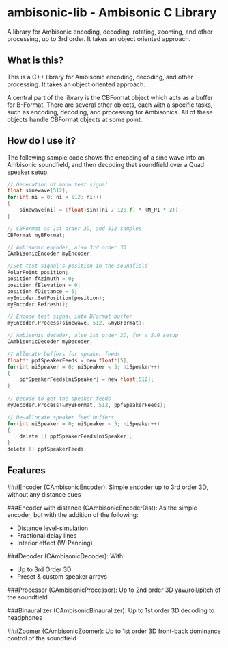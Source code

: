 ambisonic-lib - Ambisonic C Library
=============

A library for Ambisonic encoding, decoding, rotating, zooming, and other processing, up to 3rd order. It takes an object oriented approach.

## What is this?

This is a C++ library for Ambisonic encoding, decoding, and other processing. It takes an object oriented approach.

A central part of the library is the CBFormat object which acts as a buffer for B-Format. There are several other objects, each with a specific tasks, such as encoding, decoding, and processing for Ambisonics. All of these objects handle CBFormat objects at some point.

## How do I use it?

The following sample code shows the encoding of a sine wave into an Ambisonic soundfield, and then decoding that soundfield over a Quad speaker setup.

```c
// Generation of mono test signal
float sinewave[512];
for(int ni = 0; ni < 512; ni++)
{    sinewave[ni] = (float)sin((ni / 128.f) * (M_PI * 2));
}

// CBFormat as 1st order 3D, and 512 samples
CBFormat myBFormat;

// Ambisonic encoder, also 3rd order 3D
CAmbisonicEncoder myEncoder;

//Set test signal's position in the soundfield
PolarPoint position;
position.fAzimuth = 0;
position.fElevation = 0;
position.fDistance = 5;
myEncoder.SetPosition(position);
myEncoder.Refresh();

// Encode test signal into BFormat buffer
myEncoder.Process(sinewave, 512, &myBFormat);

// Ambisonic decoder, also 1st order 3D, for a 5.0 setup
CAmbisonicDecoder myDecoder;

// Allocate buffers for speaker feeds
float** ppfSpeakerFeeds = new float*[5];
for(int niSpeaker = 0; niSpeaker < 5; niSpeaker++)
{
    ppfSpeakerFeeds[niSpeaker] = new float[512];
}
	
// Decode to get the speaker feeds
myDecoder.Process(&myBFormat, 512, ppfSpeakerFeeds);

// De-allocate speaker feed buffers
for(int niSpeaker = 0; niSpeaker < 5; niSpeaker++)
{
    delete [] ppfSpeakerFeeds[niSpeaker];
}
delete [] ppfSpeakerFeeds;
```

## Features
###Encoder (CAmbisonicEncoder):
Simple encoder up to 3rd order 3D, without any distance cues

###Encoder with distance (CAmbisonicEncoderDist):
As the simple encoder, but with the addition of the following:  
* Distance level-simulation  
* Fractional delay lines  
* Interior effect (W-Panning)

###Decoder (CAmbisonicDecoder):
 With:  
* Up to 3rd Order 3D  
* Preset & custom speaker arrays

###Processor (CAmbisonicProcessor):
Up to 2nd order 3D yaw/roll/pitch of the soundfield

###Binauralizer (CAmbisonicBinauralizer):
Up to 1st order 3D decoding to headphones

###Zoomer (CAmbisonicZoomer):
Up to 1st order 3D front-back dominance control of the soundfield